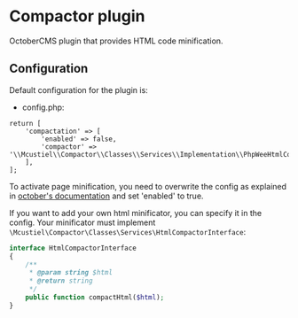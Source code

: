 # Compactor plugin
OctoberCMS plugin that provides HTML code minification.

## Configuration
Default configuration for the plugin is:

* config.php:
```
return [
    'compactation' => [
        'enabled' => false,
        'compactor' => '\\Mcustiel\\Compactor\\Classes\\Services\\Implementation\\PhpWeeHtmlCompactor',
    ],
];
```

To activate page minification, you need to overwrite the config as explained in [october's documentation](https://octobercms.com/docs/plugin/settings#file-configuration) and set 'enabled' to true. 

If you want to add your own html minificator, you can specify it in the config. Your minificator must implement `\Mcustiel\Compactor\Classes\Services\HtmlCompactorInterface`:

```php
interface HtmlCompactorInterface
{
    /**
     * @param string $html
     * @return string
     */
    public function compactHtml($html);
}
```